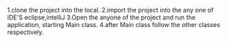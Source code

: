 1.clone the project into the local.
2.import the project into the any one of IDE'S eclipse,intelliJ
3.Open the anyone of the project and run the application, starting Main class.
4.after Main class follow the other classes respectively.
